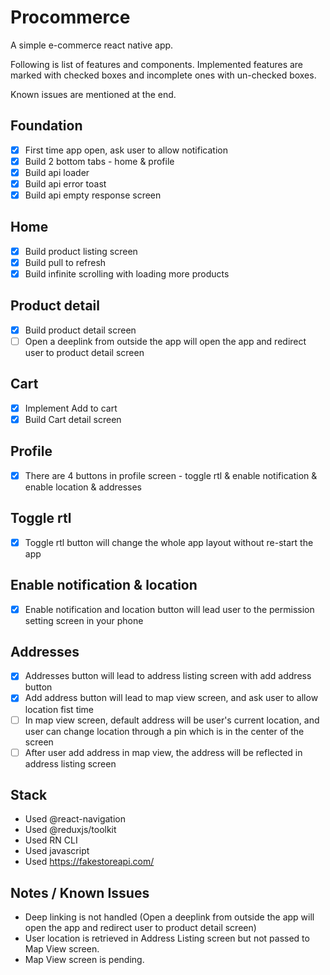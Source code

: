 # Procommerce
A simple e-commerce react native app.

Following is list of features and components. Implemented features are marked with checked boxes and incomplete ones with un-checked boxes.

Known issues are mentioned at the end.

## Foundation
- [x] First time app open, ask user to allow notification
- [x] Build 2 bottom tabs - home & profile
- [x] Build api loader
- [x] Build api error toast
- [x] Build api empty response screen

## Home
- [x] Build product listing screen
- [x] Build pull to refresh
- [x] Build infinite scrolling with loading more products

## Product detail
- [x] Build product detail screen
- [ ] Open a deeplink from outside the app will open the app and redirect user to product detail screen

## Cart
- [x] Implement Add to cart
- [x] Build Cart detail screen

## Profile
- [x] There are 4 buttons in profile screen - toggle rtl & enable notification & enable location & addresses

## Toggle rtl
- [x] Toggle rtl button will change the whole app layout without re-start the app

## Enable notification & location
- [x] Enable notification and location button will lead user to the permission setting screen in your phone

## Addresses
- [x] Addresses button will lead to address listing screen with add address button
- [x] Add address button will lead to map view screen, and ask user to allow location fist time
- [ ] In map view screen, default address will be user's current location, and user can change location through a pin which is in the center of the screen
- [ ] After user add address in map view, the address will be reflected in address listing screen

## Stack
- Used @react-navigation
- Used @reduxjs/toolkit
- Used RN CLI
- Used javascript
- Used https://fakestoreapi.com/

## Notes / Known Issues
- Deep linking is not handled (Open a deeplink from outside the app will open the app and redirect user to product detail screen)
- User location is retrieved in Address Listing screen but not passed to Map View screen.
- Map View screen is pending.
